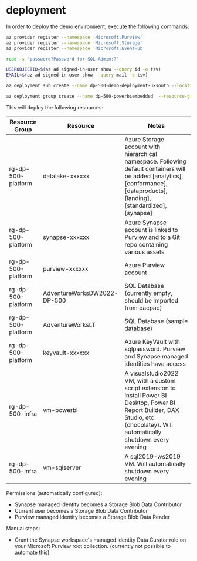 # deployment

In order to deploy the demo environment, execute the following commands:

```bash
az provider register --namespace 'Microsoft.Purview'
az provider register --namespace 'Microsoft.Storage'
az provider register --namespace 'Microsoft.EventHub'

read -s "password?Password for SQL Admin:?"

USEROBJECTID=$(az ad signed-in-user show --query id -o tsv)
EMAIL=$(az ad signed-in-user show --query mail -o tsv)

az deployment sub create --name dp-500-demo-deployment-uksouth --location uksouth --template-file main.bicep --parameters sqlAdministratorLoginPassword=$password userObjectId=$USEROBJECTID

az deployment group create --name dp-500-powerbiembedded  --resource-group rg-dp-500-platform --template-file powerbiembedded.bicep --parameters admin=$EMAIL
```

This will deploy the following resources:

| **Resource Group**  | **Resource**  | **Notes**  |
|---|---|---|
| rg-dp-500-platform  |  datalake-xxxxxx | Azure Storage account with hierarchical namespace. Following default containers will be added [analytics], [conformance], [dataproducts], [landing], [standardized], [synapse] |
| rg-dp-500-platform  |  synapse-xxxxxx | Azure Synapse account is linked to Purview and to a Git repo containing various assets |
| rg-dp-500-platform  |  purview-xxxxxx | Azure Purview account  |
| rg-dp-500-platform  |  AdventureWorksDW2022-DP-500 |  SQL Database (currently empty, should be imported from bacpac) |
| rg-dp-500-platform  |  AdventureWorksLT |  SQL Database (sample database) |
| rg-dp-500-platform  |  keyvault-xxxxxx |  Azure KeyVault with sqlpassword. Purview and Synapse managed identities have access |
| rg-dp-500-infra  |  vm-powerbi |  A visualstudio2022 VM, with a custom script extension to install Power BI Desktop, Power BI Report Builder, DAX Studio, etc (chocolatey). Will automatically shutdown every evening |
| rg-dp-500-infra  |  vm-sqlserver | A sql2019-ws2019 VM. Will automatically shutdown every evening |

Permissions (automatically configured):

- Synapse managed identity becomes a Storage Blob Data Contributor
- Current user becomes a Storage Blob Data Contributor
- Purview managed identity becomes a Storage Blob Data Reader

Manual steps:

- Grant the Synapse workspace's managed identity Data Curator role on your Microsoft Purview root collection. (currently not possible to automate this)
